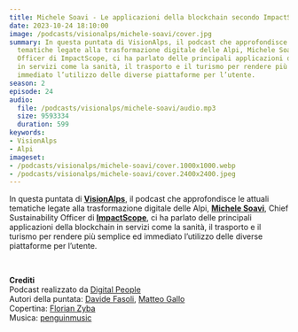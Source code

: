 ```yaml
---
title: Michele Soavi - Le applicazioni della blockchain secondo ImpactScope @Sondrio
date: 2023-10-24 18:10:00
image: /podcasts/visionalps/michele-soavi/cover.jpg
summary: In questa puntata di VisionAlps, il podcast che approfondisce le attuali
  tematiche legate alla trasformazione digitale delle Alpi, Michele Soavi, Chief Sustainability
  Officer di ImpactScope, ci ha parlato delle principali applicazioni della blockchain
  in servizi come la sanità, il trasporto e il turismo per rendere più semplice ed
  immediato l’utilizzo delle diverse piattaforme per l’utente.
season: 2
episode: 24
audio:
  file: /podcasts/visionalps/michele-soavi/audio.mp3
  size: 9593334
  duration: 599
keywords:
- VisionAlps
- Alpi
imageset:
- /podcasts/visionalps/michele-soavi/cover.1000x1000.webp
- /podcasts/visionalps/michele-soavi/cover.2400x2400.jpeg
---
```


In questa puntata di **[VisionAlps](https://www.visionalps.com/)**, il podcast che approfondisce le attuali tematiche legate alla trasformazione digitale delle Alpi, **[Michele Soavi](https://www.linkedin.com/in/michelesoavi?originalSubdomain=ch)**, Chief Sustainability Officer di **[ImpactScope](https://impactscope.com/)**, ci ha parlato delle principali applicazioni della blockchain in servizi come la sanità, il trasporto e il turismo per rendere più semplice ed immediato l’utilizzo delle diverse piattaforme per l’utente.

<br>

**Crediti**<br>
Podcast realizzato da [Digital People](https://w3id.org/digitalpeople)<br>
Autori della puntata: [Davide Fasoli](https://www.linkedin.com/in/davide-fasoli-2b3246179/), [Matteo Gallo](https://www.linkedin.com/in/matteo-gallo-4a5ab31a8/)<br>
Copertina: [Florian Zyba](https://www.linkedin.com/in/florian-zyba/)<br>
Musica: [penguinmusic](https://pixabay.com/users/penguinmusic-24940186/)